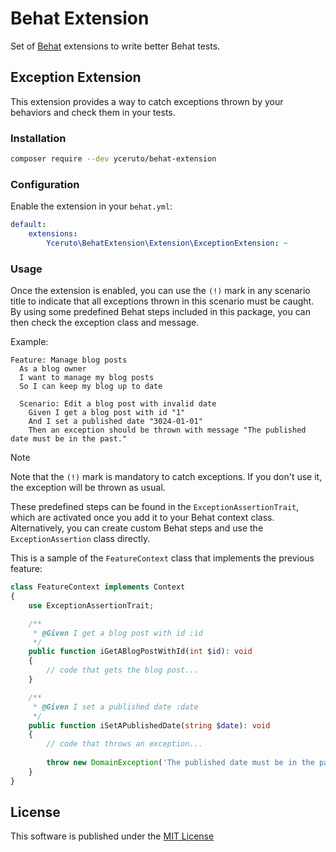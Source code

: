 # Behat Extension

Set of [Behat](https://github.com/Behat/Behat) extensions to write better Behat tests.

## Exception Extension

This extension provides a way to catch exceptions thrown by your behaviors and check them in your tests.

### Installation

```bash
composer require --dev yceruto/behat-extension
```

### Configuration

Enable the extension in your `behat.yml`:

```yaml
default:
    extensions:
        Yceruto\BehatExtension\Extension\ExceptionExtension: ~
```

### Usage

Once the extension is enabled, you can use the `(!)` mark in any scenario title to indicate 
that all exceptions thrown in this scenario must be caught. By using some predefined Behat 
steps included in this package, you can then check the exception class and message.

Example:

```gherkin
Feature: Manage blog posts
  As a blog owner
  I want to manage my blog posts
  So I can keep my blog up to date

  Scenario: Edit a blog post with invalid date
    Given I get a blog post with id "1"
    And I set a published date "3024-01-01"
    Then an exception should be thrown with message "The published date must be in the past."
```

> [!NOTE]
> Note that the `(!)` mark is mandatory to catch exceptions. If you don't use it, the exception 
> will be thrown as usual.

These predefined steps can be found in the `ExceptionAssertionTrait`, which are activated 
once you add it to your Behat context class. Alternatively, you can create custom Behat 
steps and use the `ExceptionAssertion` class directly.

This is a sample of the `FeatureContext` class that implements the previous feature:

```php
class FeatureContext implements Context
{
    use ExceptionAssertionTrait;

    /**
     * @Given I get a blog post with id :id
     */
    public function iGetABlogPostWithId(int $id): void
    {
        // code that gets the blog post...
    }

    /**
     * @Given I set a published date :date
     */
    public function iSetAPublishedDate(string $date): void
    {
        // code that throws an exception...
    
        throw new DomainException('The published date must be in the past.');
    }
}
```

## License

This software is published under the [MIT License](LICENSE)
